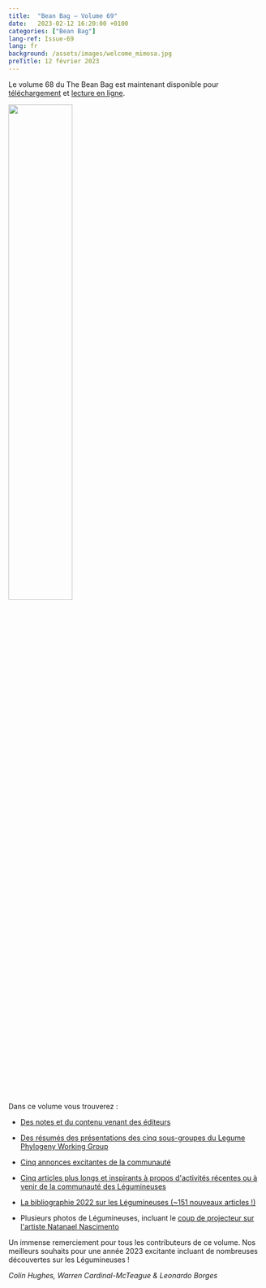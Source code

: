 ```yaml
---
title:  "Bean Bag – Volume 69"
date:   2023-02-12 16:20:00 +0100
categories: ["Bean Bag"]
lang-ref: Issue-69
lang: fr
background: /assets/images/welcome_mimosa.jpg
preTitle: 12 février 2023
---
```


Le volume 68 du The Bean Bag est maintenant disponible pour [téléchargement](/media/The_BB_Newsletter_Issue69_2022.pdf) et [lecture en ligne](/beanbag/69/69content/).

<a href="/media/The_BB_Newsletter_Issue69_2022.pdf">
	<img src="/assets/images/68/welcome_mimosa.jpg" width="50%">
</a>


Dans ce volume vous trouverez :    

- [Des notes et du contenu venant des éditeurs](/beanbag/69/69content/#from-the-editors)  

- [Des résumés des présentations des cinq sous-groupes du Legume Phylogeny Working Group](/beanbag/69/69content/#legume-phylogeny-working-group-updates)  

- [Cinq annonces excitantes de la communauté](/beanbag/69/69content/#announcements)  

- [Cinq articles plus longs et inspirants à propos d'activités récentes ou à venir de la communauté des Légumineuses](/beanbag/69/69content/#articles)  

- [La bibliographie 2022 sur les Légumineuses (\~151 nouveaux articles !)](/beanbag/69/issue-69-legume-bibliography-2022/)

- Plusieurs photos de Légumineuses, incluant le [coup de projecteur sur l'artiste Natanael Nascimento](/beanbag/69/issue-69-Natanael-Nascimento/)  


Un immense remerciement pour tous les contributeurs de ce volume. Nos meilleurs souhaits pour une année 2023 excitante incluant de nombreuses découvertes sur les Légumineuses !  

*Colin Hughes, Warren Cardinal-McTeague & Leonardo Borges*  